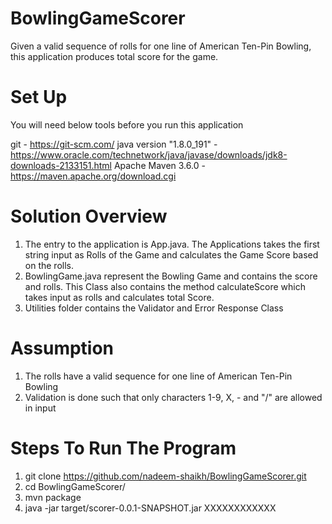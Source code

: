 # BowlingGameScorer

Given a valid sequence of rolls for one line of American Ten-Pin Bowling, this application produces total score for the game.

# Set Up

You will need below tools before you run this application

git - https://git-scm.com/
java version "1.8.0_191" - https://www.oracle.com/technetwork/java/javase/downloads/jdk8-downloads-2133151.html
Apache Maven 3.6.0 - https://maven.apache.org/download.cgi

# Solution Overview

1.  The entry to the application is App.java. The Applications takes the first string input as Rolls of the Game and calculates the Game Score based on the rolls.
2.  BowlingGame.java represent the Bowling Game and contains the score and rolls. This Class also contains the method calculateScore which takes input as rolls and calculates total Score.
3. Utilities folder contains the Validator and Error Response Class

# Assumption
1.  The rolls have a valid sequence for one line of American Ten-Pin Bowling
2.  Validation is done such that only characters 1-9, X, - and "/" are allowed in input

# Steps To Run The Program

1.  git clone https://github.com/nadeem-shaikh/BowlingGameScorer.git
2.  cd BowlingGameScorer/
3.  mvn package
4.  java -jar target/scorer-0.0.1-SNAPSHOT.jar XXXXXXXXXXXX

